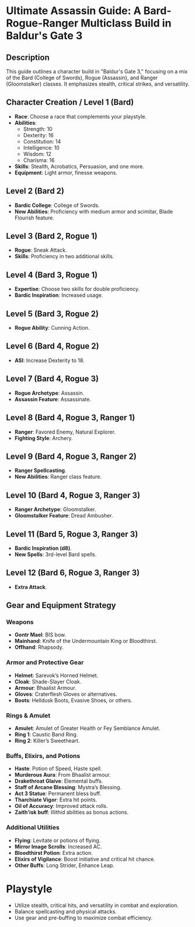 ﻿# Ultimate Assassin Guide: A Bard-Rogue-Ranger Multiclass Build in Baldur's Gate 3

## Description
This guide outlines a character build in "Baldur's Gate 3," focusing on a mix of the Bard (College of Swords), Rogue (Assassin), and Ranger (Gloomstalker) classes. It emphasizes stealth, critical strikes, and versatility.

## Character Creation / Level 1 (Bard)
- **Race**: Choose a race that complements your playstyle.
- **Abilities**:
    - Strength: 10
    - Dexterity: 16
    - Constitution: 14
    - Intelligence: 10
    - Wisdom: 12
    - Charisma: 16
- **Skills**: Stealth, Acrobatics, Persuasion, and one more.
- **Equipment**: Light armor, finesse weapons.

## Level 2 (Bard 2)
- **Bardic College**: College of Swords.
- **New Abilities**: Proficiency with medium armor and scimitar, Blade Flourish feature.

## Level 3 (Bard 2, Rogue 1)
- **Rogue**: Sneak Attack.
- **Skills**: Proficiency in two additional skills.

## Level 4 (Bard 3, Rogue 1)
- **Expertise**: Choose two skills for double proficiency.
- **Bardic Inspiration**: Increased usage.

## Level 5 (Bard 3, Rogue 2)
- **Rogue Ability**: Cunning Action.

## Level 6 (Bard 4, Rogue 2)
- **ASI**: Increase Dexterity to 18.

## Level 7 (Bard 4, Rogue 3)
- **Rogue Archetype**: Assassin.
- **Assassin Feature**: Assassinate.

## Level 8 (Bard 4, Rogue 3, Ranger 1)
- **Ranger**: Favored Enemy, Natural Explorer.
- **Fighting Style**: Archery.

## Level 9 (Bard 4, Rogue 3, Ranger 2)
- **Ranger Spellcasting**.
- **New Abilities**: Ranger class feature.

## Level 10 (Bard 4, Rogue 3, Ranger 3)
- **Ranger Archetype**: Gloomstalker.
- **Gloomstalker Feature**: Dread Ambusher.

## Level 11 (Bard 5, Rogue 3, Ranger 3)
- **Bardic Inspiration (d8)**.
- **New Spells**: 3rd-level Bard spells.

## Level 12 (Bard 6, Rogue 3, Ranger 3)
- **Extra Attack**.

## Gear and Equipment Strategy

### Weapons
- **Gontr Mael**: BIS bow.
- **Mainhand**: Knife of the Undermountain King or Bloodthirst.
- **Offhand**: Rhapsody.

### Armor and Protective Gear
- **Helmet**: Sarevok’s Horned Helmet.
- **Cloak**: Shade-Slayer Cloak.
- **Armour**: Bhaalist Armour.
- **Gloves**: Craterflesh Gloves or alternatives.
- **Boots**: Helldusk Boots, Evasive Shoes, or others.

### Rings & Amulet
- **Amulet**: Amulet of Greater Health or Fey Semblance Amulet.
- **Ring 1**: Caustic Band Ring.
- **Ring 2**: Killer’s Sweetheart.

### Buffs, Elixirs, and Potions
- **Haste**: Potion of Speed, Haste spell.
- **Murderous Aura**: From Bhaalist armour.
- **Drakethroat Glaive**: Elemental buffs.
- **Staff of Arcane Blessing**: Mystra’s Blessing.
- **Act 3 Statue**: Permanent bless buff.
- **Tharchiate Vigor**: Extra hit points.
- **Oil of Accuracy**: Improved attack rolls.
- **Zaith'isk buff**: Illithid abilities as bonus actions.

### Additional Utilities
- **Flying**: Levitate or potions of flying.
- **Mirror Image Scrolls**: Increased AC.
- **Bloodthirst Potion**: Extra action.
- **Elixirs of Vigilance**: Boost initiative and critical hit chance.
- **Other Buffs**: Long Strider, Enhance Leap.

# Playstyle
- Utilize stealth, critical hits, and versatility in combat and exploration.
- Balance spellcasting and physical attacks.
- Use gear and pre-buffing to maximize combat efficiency.
